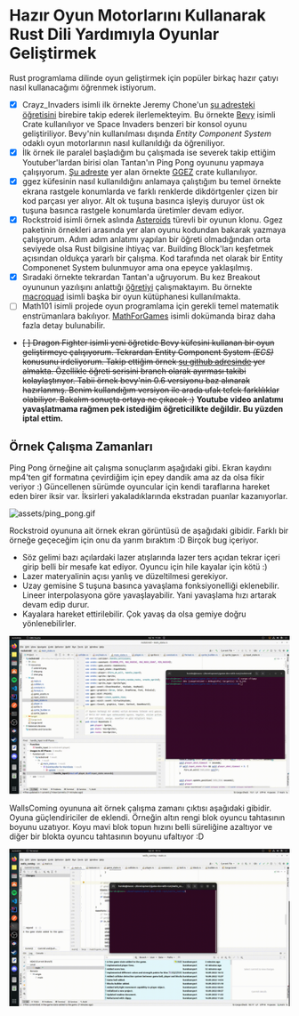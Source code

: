 # Hazır Oyun Motorlarını Kullanarak Rust Dili Yardımıyla Oyunlar Geliştirmek

Rust programlama dilinde oyun geliştirmek için popüler birkaç hazır çatıyı nasıl kullanacağımı öğrenmek istiyorum. 

- [x] Crayz_Invaders isimli ilk örnekte Jeremy Chone'un [şu adresteki öğretisini](https://www.youtube.com/watch?v=j7qHwb7geIM) birebire takip ederek ilerlemekteyim. Bu örnekte [Bevy](https://crates.io/crates/bevy) isimli Crate kullanılıyor ve Space Invaders benzeri bir konsol oyunu geliştiriliyor. Bevy'nin kullanılması dışında _Entity Component System_ odaklı oyun motorlarının nasıl kullanıldığı da öğreniliyor.
- [x] İlk örnek ile paralel başladığım bu çalışmada ise severek takip ettiğim Youtuber'lardan birisi olan Tantan'ın Ping Pong oyununu yapmaya çalışıyorum. [Şu adreste](https://www.youtube.com/watch?v=TUE_HSgQiG0&list=PLY-17mI_rla7-lZ3Cj4mKLFXgEHaVGHWA) yer alan örnekte [GGEZ](https://crates.io/crates/ggez) crate kullanılıyor.
- [x] ggez küfesinin nasıl kullanıldığını anlamaya çalıştığım bu temel örnekte ekrana rastgele konumlarda ve farklı renklerde dikdörtgenler çizen bir kod parçası yer alıyor. Alt ok tuşuna basınca işleyiş duruyor üst ok tuşuna basınca rastgele konumlarda üretimler devam ediyor.
- [x] Rockstroid isimli örnek aslında [Asteroids](https://en.wikipedia.org/wiki/Asteroids_(video_game)) türevli bir oyunun klonu. Ggez paketinin örnekleri arasında yer alan oyunu kodundan bakarak yazmaya çalışıyorum. Adım adım anlatımı yapılan bir öğreti olmadığından orta seviyede olsa Rust bilgisine ihtiyaç var. Building Block'ları keşfetmek açısından oldukça yararlı bir çalışma. Kod tarafında net olarak bir Entity Componenet System bulunmuyor ama ona epeyce yaklaşılmış.
- [x] Sıradaki örnekte tekrardan Tantan'a uğruyorum. Bu kez Breakout oyununun yazılışını anlattığı [öğretiyi](https://youtu.be/xQ9YTY7ZgsI) çalışmaktayım. Bu örnekte [macroquad](https://github.com/not-fl3/macroquad) isimli başka bir oyun kütüphanesi kullanılmakta.
- [ ] Math101 isimli projede oyun programlama için gerekli temel matematik enstrümanlara bakılıyor. [MathForGames](MathForGames.md) isimli dokümanda biraz daha fazla detay bulunabilir.
- ~~[ ] Dragon Fighter isimli yeni öğretide Bevy küfesini kullanan bir oyun geliştirmeye çalışıyorum. Tekrardan Entity Component System _(ECS)_ konusunu irdeliyorum. Takip ettiğim örnek [şu github adresinde](https://github.com/mwbryant/rpg-bevy-tutorial/tree/master) yer almakta. Özellikle öğreti serisini branch olarak ayırması takibi kolaylaştırıyor. Tabii örnek bevy'nin 0.6 versiyonu baz alınarak hazırlanmış. Benim kullandığım versiyon ile arada ufak tefek farklılıklar olabiliyor. Bakalım sonuçta ortaya ne çıkacak :)~~ __Youtube video anlatımı yavaşlatmama rağmen pek istediğim öğreticilikte değildir. Bu yüzden iptal ettim.__

## Örnek Çalışma Zamanları

Ping Pong örneğine ait çalışma sonuçlarım aşağıdaki gibi. Ekran kaydını mp4'ten gif formatına çevirdiğim için epey dandik ama az da olsa fikir veriyor :)
Güncellenen sürümde oyuncular için kendi taraflarına hareket eden birer iksir var. İksirleri yakaladıklarında ekstradan puanlar kazanıyorlar.

![assets/ping_pong.gif](assets/ping_pong.gif)

Rockstroid oyununa ait örnek ekran görüntüsü de aşağıdaki gibidir. Farklı bir örneğe geçeceğim için onu da yarım bıraktım :D Birçok bug içeriyor. 

- Söz gelimi bazı açılardaki lazer atışlarında lazer ters açıdan tekrar içeri girip belli bir mesafe kat ediyor. Oyuncu için hile kayalar için kötü :) 
- Lazer materyalinin açısı yanlış ve düzeltilmesi gerekiyor. 
- Uzay gemisine S tuşuna basınca yavaşlama fonksiyonelliği eklenebilir. Lineer interpolasyona göre yavaşlayabilir. Yani yavaşlama hızı artarak devam edip durur. 
- Kayalara hareket ettirilebilir. Çok yavaş da olsa gemiye doğru yönlenebilirler.

![assets/rockstroid.gif](assets/rockstroid.gif)

WallsComing oyununa ait örnek çalışma zamanı çıktısı aşağıdaki gibidir. Oyuna güçlendiriciler de eklendi. Örneğin altın rengi blok oyuncu tahtasının boyunu uzatıyor. Koyu mavi blok topun hızını belli süreliğine azaltıyor ve diğer bir blokta oyuncu tahtasının boyunu ufaltıyor :D 

![assets/wallscoming.gif](assets/wallscoming.gif)